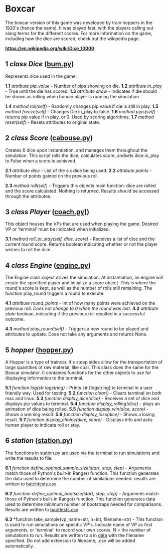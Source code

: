 # Boxcar

The boxcar version of this game was developed by train hoppers in the 1920's (hence the name). It was played fast, with the players calling out slang terms for the different scores. For more information on the game, including how the dice are scored, check out the wikipedia page.

**https://en.wikipedia.org/wiki/Dice_10000**


## **1** *class* ***Dice*** ([bum.py](bum.py)) 
Represents dice used in the game.

**1.1** *attribute pip_value* - Number of pips showing on die.
**1.2** *attribute in_play* - True until the die has scored.
**1.3** *attribute show* - Indicates if die should be shown as rolling when human player is running the simulation.

**1.4** *method roll(self)* - Randomly changes pip value if die is still in play.
**1.5** *method freeze(self)* - Changes Die.in_play to false.
**1.6** *method pips(self)* - returns pip value if in play, or 0. Used by scoring algorithms.
**1.7** *method reset(self)* - Resets attributes to original state.  

## **2** *class* ***Score*** ([cabouse.py](cabouse.py))
Creates 6 dice upon instantiation, and manages them throughout the simulation. This script rolls the dice, calculates score, andsets dice.in_play to False when a score is achieved.  

**2.1** *attribute dice* - List of the six dice being used.
**2.2** *attribute points* - Number of points gained on the previous roll.

**2.3** *method roll(self)* - Triggers this objects main function: dice are rolled and the score calculated. Nothing is returned. Results should be accessed through the attributes.

## **3**  *class* ***Player*** ([coach.py](coach.py)])

This object houses the VPs that are used when playing the game. Desired VP or 'terminal' must be indicated when initialized.

**3.1** *method roll_or_stay(self, dice, score)* - Receives a list of dice and the current round score. Returns boolean indicating whether or not the player wishes to roll the dice.  

## **4** *class* ***Engine*** ([engine.py](engine.py))

The Engine class object drives the simulation. At instantiation, an engine will create the specified player and initialize a score object. This is where the round's score is kept, as well as the number of rolls still remaining. The function play_round triggers a round to execute. 


**4.1** *attribute round_points* - int of how many points were achieved on the previous roll. *Does not change to 0 when the round was lost.*
**4.2** *attribute state* boolean, indicating if the previous roll resulted in a successful outcome.

**4.3** *method play_round(self)* - Triggers a new round to be played and attributes to update. Does not take any arguments and returns None.


## **5** ***hopper*** ([hopper.py](hopper.py))

A Hopper is a type of traincar. It's steep sides allow for the transportation of large quantities of raw material, like coal. This class does the same for the Boxcar simulator. It containes functions for the other objects to use for displaying information to the terminal.

**5.1** *function log(str logstring)* - Prints str [logstring] to terminal in a user friendly way. Used for testing.
**5.2** *function clear()* - Clears terminal on both mac and linux.
**5.3** *function display_dice(dice)* - Receives a set of dice and displays pip values to terminal.
**5.4** *function display_rolling(dice)* - plays an animation of dice being rolled.
**5.5** *function display_win(dice, score)* - Shows a winning result.
**5.6** *function display_loss(dice)* - Shows a losing result.
**5.7** *function display_choice(dice, score)* - Displays info and asks human player to indicate roll or stay.

## **6** ***station*** ([station.py](station.py)) 

The functions in station.py are used via the terminal to run simulations and write the results to file.

**6.1** *function define_optimal_sample_size(start, stop, step)* - Arguments match those of Python's built-in Range() function. This function generates the data used to determine the number of similations needed. results are written to [batchtests.csv](../data/batchtests.csv)

**6.2** *function define_optimal_bootsize(start, stop, step)* - Arguments match those of Python's built-in Range() function. This function generates data used to determine minimum number of bootstraps needed for comparisons. Results are written to [boottests.csv](../data/batchtests.csv)

**6.3** *function take_sample(vp_name=str, n=int, filename=str) - This function is used to run simulations on specific VP's. Indicate name of VP as first arguments, or 'terminal' to record your own scores. N = the number of simulations to run. Results are written to a in [data](../data) with the filename specified. Do not add extension to filename; .csv will be added automatically.